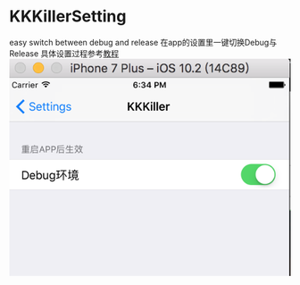# KKKillerSetting
easy switch between debug and release
在app的设置里一键切换Debug与Release
具体设置过程参考[教程](http://blog.csdn.net/guodongxiaren "悬停显示")
![image](https://github.com/KKKiller/KKKillerSetting/raw/master/setting.png)
